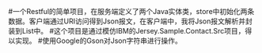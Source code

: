 #一个Restful的简单项目，在服务端定义了两个Java实体类，store中初始化两条数据。客户端通过URI访问得到Json报文，在客户端中，我将Json报文解析并封装到List中。
#这个项目是通过模仿IBM的Jersey.Sample.Contact.Src项目，得以实现。
#使用Google的Gson对Json字符串进行操作。
